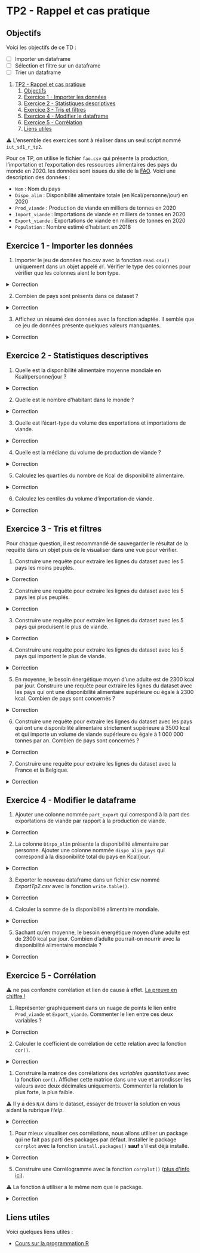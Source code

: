# TP2 - Rappel et cas pratique

## Objectifs
Voici les objectifs de ce TD :
- [ ] Importer un dataframe
- [ ] Sélection et filtre sur un dataframe
- [ ] Trier un dataframe

1. [TP2 - Rappel et cas pratique](#tp2---rappel-et-cas-pratique)
   1. [Objectifs](#objectifs)
   2. [Exercice 1 - Importer les données](#exercice-1---importer-les-données)
   3. [Exercice 2 - Statistiques descriptives](#exercice-2---statistiques-descriptives)
   4. [Exercice 3 -  Tris et filtres](#exercice-3----tris-et-filtres)
   5. [Exercice 4 -  Modifier le dataframe](#exercice-4----modifier-le-dataframe)
   6. [Exercice 5 -  Corrélation](#exercice-5----corrélation)
   7. [Liens utiles](#liens-utiles)


:warning: L'ensemble des exercices sont à réaliser dans un seul script nommé `iut_sd1_r_tp2`.

Pour ce TP, on utilise le fichier `fao.csv` qui présente la production, l’importation et l’exportation des ressources alimentaires des pays du monde en 2020. les données sont issues du site de la [FAO](https://www.fao.org/faostat/fr/#data/FBS).
Voici une description des données :

- `Nom` : Nom du pays
- `Dispo_alim` : Disponibilité alimentaire totale (en Kcal/personne/jour) en 2020
- `Prod_viande` : Production de viande en milliers de tonnes en 2020
- `Import_viande` : Importations de viande en milliers de tonnes en 2020
- `Export_viande` : Exportations de viande en milliers de tonnes en 2020
- `Population` : Nombre estimé d’habitant en 2018

## Exercice 1 - Importer les données

1. Importer le jeu de données fao.csv avec la fonction `read.csv()` uniquement dans un objet appelé `df`. Vérifier le type des colonnes pour vérifier que les colonnes aient le bon type.
<details>
<summary>Correction</summary>

```r
```
</details>



2. Combien de pays sont présents dans ce dataset ?
<details>
<summary>Correction</summary>

```r
```
</details>

3. Affichez un résumé des données avec la fonction adaptée. Il semble que ce jeu de données présente quelques valeurs manquantes.
<details>
<summary>Correction</summary>

```r
```
</details>

## Exercice 2 - Statistiques descriptives

1. Quelle est la disponibilité alimentaire moyenne mondiale en Kcal/personne/jour ?
<details>
<summary>Correction</summary>

```r
```
</details>

2. Quelle est le nombre d’habitant dans le monde ?
<details>
<summary>Correction</summary>

```r
```
</details>

3. Quelle est l’écart-type du volume des exportations et importations de viande.
<details>
<summary>Correction</summary>

```r
```
</details>

4. Quelle est la médiane du volume de production de viande ?
<details>
<summary>Correction</summary>

```r
```
</details>

5. Calculez les quartiles du nombre de Kcal de disponibilité alimentaire.
<details>
<summary>Correction</summary>

```r
```
</details>

6. Calculez les centiles du volume d’importation de viande.
<details>
<summary>Correction</summary>

```r
```
</details>

## Exercice 3 -  Tris et filtres

Pour chaque question, il est recommandé de sauvegarder le résultat de la requête dans un objet puis de le visualiser dans une vue pour vérifier.

1. Construire une requête pour extraire les lignes du dataset avec les 5 pays les moins peuplés.
<details>
<summary>Correction</summary>

```r
```
</details>

2. Construire une requête pour extraire les lignes du dataset avec les 5 pays les plus peuplés.
<details>
<summary>Correction</summary>

```r
```
</details>

3. Construire une requête pour extraire les lignes du dataset avec les 5 pays qui produisent le plus de viande.
<details>
<summary>Correction</summary>

```r
```
</details>

4. Construire une requête pour extraire les lignes du dataset avec les 5 pays qui importent le plus de viande.
<details>
<summary>Correction</summary>

```r
```
</details>

5. En moyenne, le besoin énergétique moyen d’une adulte est de 2300 kcal par jour. Construire une requête pour extraire les lignes du dataset avec les pays qui ont une disponibilité alimentaire supérieure ou égale à 2300 kcal. Combien de pays sont concernés ?
<details>
<summary>Correction</summary>

```r
```
</details>

6. Construire une requête pour extraire les lignes du dataset avec les pays qui ont une disponibilité alimentaire strictement supérieure à 3500 kcal et qui importe un volume de viande supérieure ou égale à 1 000 000 tonnes par an. Combien de pays sont concernés ?
<details>
<summary>Correction</summary>

```r
```
</details>

7. Construire une requête pour extraire les lignes du dataset avec la France et la Belgique.
<details>
<summary>Correction</summary>

```r
```
</details>

## Exercice 4 -  Modifier le dataframe

1. Ajouter une colonne nommée `part_export` qui correspond à la part des exportations de viande par rapport à la production de viande.
<details>
<summary>Correction</summary>

```r
```
</details>

2. La colonne `Dispo_alim` présente la disponibilité alimentaire par personne. Ajouter une colonne nommée `dispo_alim_pays` qui correspond à la disponibilité total du pays en Kcal/jour.
<details>
<summary>Correction</summary>

```r
```
</details>

3. Exporter le nouveau dataframe dans un fichier csv nommé *ExportTp2.csv* avec la fonction `write.table()`.
<details>
<summary>Correction</summary>

```r
```
</details>

4. Calculer la somme de la disponibilité alimentaire mondiale.
<details>
<summary>Correction</summary>

```r
```
</details>

5. Sachant qu’en moyenne, le besoin énergétique moyen d’une adulte est de 2300 kcal par jour. Combien d’adulte pourrait-on nourrir avec la disponibilité alimentaire mondiale ?
<details>
<summary>Correction</summary>

```r
```
</details>

## Exercice 5 -  Corrélation

:warning: ne pas confondre corrélation et lien de cause à effet. [La preuve en chiffre !](https://www.tylervigen.com/spurious-correlations) 

1. Représenter graphiquement dans un nuage de points le lien entre `Prod_viande` et `Export_viande`. Commenter le lien entre ces deux variables ? 
<details>
<summary>Correction</summary>

```r
```
</details>

2. Calculer le coefficient de corrélation de cette relation avec la fonction `cor()`.
<details>
<summary>Correction</summary>

```r
```
</details>

1. Construire la matrice des corrélations des *variables quantitatives* avec la fonction `cor()`. Afficher cette matrice dans une vue et arrondisser les valeurs avec deux décimales uniquements. Commenter la relation la plus forte, la plus faible. 

:warning: Il y a des `N/A` dans le dataset, essayer de trouver la solution en vous aidant la rubrique *Help*.

<details>
<summary>Correction</summary>

```r
```
</details>

1. Pour mieux visualiser ces corrélations, nous allons utiliser un package qui ne fait pas parti des packages par défaut. Installer le package `corrplot` avec la fonction `install.packages()` **sauf** s'il est déjà installé.

<details>
<summary>Correction</summary>

```r
```
</details>

5. Construire une Corrélogramme avec la fonction `corrplot()` ([plus d'info ici](http://www.sthda.com/french/wiki/visualiser-une-matrice-de-correlation-par-un-correlogramme#correlogramme-visualisation-de-la-matrice-de-correlation)).

:warning: La fonction à utiliser a le même nom que le package.

<details>
<summary>Correction</summary>

```r
```
</details>


## Liens utiles

Voici quelques liens utiles :

- [Cours sur la programmation R](https://asardell.github.io/programmation-r/)



